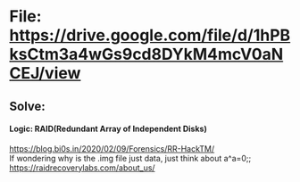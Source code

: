 # File: https://drive.google.com/file/d/1hPBksCtm3a4wGs9cd8DYkM4mcV0aNCEJ/view  

## Solve:
#### Logic: RAID(Redundant Array of Independent Disks)  
https://blog.bi0s.in/2020/02/09/Forensics/RR-HackTM/   
If wondering why is the .img file just data, just think about a^a=0;;  
https://raidrecoverylabs.com/about_us/  


